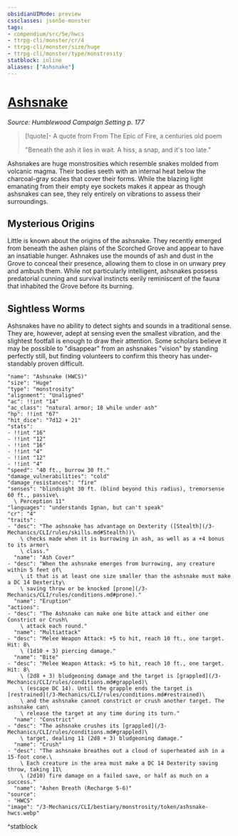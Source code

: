 ```yaml
---
obsidianUIMode: preview
cssclasses: json5e-monster
tags:
- compendium/src/5e/hwcs
- ttrpg-cli/monster/cr/4
- ttrpg-cli/monster/size/huge
- ttrpg-cli/monster/type/monstrosity
statblock: inline
aliases: ["Ashsnake"]
---
```

# [Ashsnake](3-Mechanics\CLI\bestiary\monstrosity/ashsnake-hwcs.md)
*Source: Humblewood Campaign Setting p. 177*  

> [!quote]- A quote from From The Epic of Fire, a centuries old poem  
> 
> "Beneath the ash it lies in wait. A hiss, a snap, and it's too late."

Ashsnakes are huge monstrosities which resemble snakes molded from volcanic magma. Their bodies seeth with an internal heat below the charcoal-gray scales that cover their forms. While the blazing light emanating from their empty eye sockets makes it appear as though ashsnakes can see, they rely entirely on vibrations to assess their surroundings.

## Mysterious Origins

Little is known about the origins of the ashsnake. They recently emerged from beneath the ashen plains of the Scorched Grove and appear to have an insatiable hunger. Ashnakes use the mounds of ash and dust in the Grove to conceal their presence, allowing them to close in on unwary prey and ambush them. While not particularly intelligent, ashsnakes possess predatorial cunning and survival instincts eerily reminiscent of the fauna that inhabited the Grove before its burning.

## Sightless Worms

Ashsnakes have no ability to detect sights and sounds in a traditional sense. They are, however, adept at sensing even the smallest vibration, and the slightest footfall is enough to draw their attention. Some scholars believe it may be possible to "disappear" from an ashsnakes "vision" by standing perfectly still, but finding volunteers to confirm this theory has under-standably proven difficult.

```statblock
"name": "Ashsnake (HWCS)"
"size": "Huge"
"type": "monstrosity"
"alignment": "Unaligned"
"ac": !!int "14"
"ac_class": "natural armor; 18 while under ash"
"hp": !!int "67"
"hit_dice": "7d12 + 21"
"stats":
- !!int "16"
- !!int "12"
- !!int "16"
- !!int "4"
- !!int "12"
- !!int "4"
"speed": "40 ft., burrow 30 ft."
"damage_vulnerabilities": "cold"
"damage_resistances": "fire"
"senses": "blindsight 30 ft. (blind beyond this radius), tremorsense 60 ft., passive\
  \ Perception 11"
"languages": "understands Ignan, but can't speak"
"cr": "4"
"traits":
- "desc": "The ashsnake has advantage on Dexterity ([Stealth](/3-Mechanics/CLI/rules/skills.md#Stealth))\
    \ checks made when it is burrowing in ash, as well as a +4 bonus to its armor\
    \ class."
  "name": "Ash Cover"
- "desc": "When the ashsnake emerges from burrowing, any creature within 5 feet of\
    \ it that is at least one size smaller than the ashsnake must make a DC 14 Dexterity\
    \ saving throw or be knocked [prone](/3-Mechanics/CLI/rules/conditions.md#prone)."
  "name": "Eruption"
"actions":
- "desc": "The Ashsnake can make one bite attack and either one Constrict or Crush\
    \ attack each round."
  "name": "Multiattack"
- "desc": "Melee Weapon Attack: +5 to hit, reach 10 ft., one target. Hit: 8\
    \ (1d10 + 3) piercing damage."
  "name": "Bite"
- "desc": "Melee Weapon Attack: +5 to hit, reach 10 ft., one target. Hit: 8\
    \ (2d8 + 3) bludgeoning damage and the target is [grappled](/3-Mechanics/CLI/rules/conditions.md#grappled)\
    \ (escape DC 14). Until the grapple ends the target is [restrained](/3-Mechanics/CLI/rules/conditions.md#restrained)\
    \ and the ashsnake cannot constrict or crush another target. The ashsnake can\
    \ release the target at any time during its turn."
  "name": "Constrict"
- "desc": "The ashsnake crushes its [grappled](/3-Mechanics/CLI/rules/conditions.md#grappled)\
    \ target, dealing 11 (2d8 + 3) bludgeoning damage."
  "name": "Crush"
- "desc": "The ashsnake breathes out a cloud of superheated ash in a 15-foot cone.\
    \ Each creature in the area must make a DC 14 Dexterity saving throw, taking 11\
    \ (2d10) fire damage on a failed save, or half as much on a success."
  "name": "Ashen Breath (Recharge 5-6)"
"source":
- "HWCS"
"image": "/3-Mechanics/CLI/bestiary/monstrosity/token/ashsnake-hwcs.webp"
```
^statblock